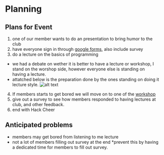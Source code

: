 # Planning

## Plans for Event

1. one of our member wants to do an presentation to bring humor to the club
2. have everyone sign in through [google forms](signin.hacklcubslhs.com), also include survey
3. do a lecture on the basics of programming 
  * we had a debate on wether it is better to have a lecture or workshop, I stand on the worshop side, however everyone else is standing on having a lecture.
  * attatched below is the preparation done by the ones standing on doing it lecture style. ![alt text](https://i.gyazo.com/59a2f97fb73dce96a377ead9b595e10c.png "Lecture presentation preparation")
4. If members starts to get bored we will move on to one of the [workshop](https://github.com/hackedu/hack-camp/tree/master/cohort_4/playbook/workshops/portfolio)
5. give out a survey to see how members responded to having lectures at club, and other feedback.
6. end with Hack Cheer

## Anticipated problems

* members may get bored from listening to me lecture
* not a lot of members filling out survey at the end
  *prevent this by having a dedicated time for members to fill out survey.
